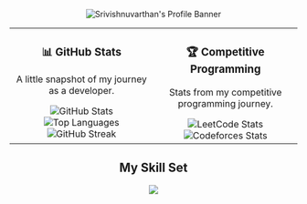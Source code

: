 <p align="center">
  <img src="https://github.com/user-attachments/assets/3890fa24-ae36-4a94-929c-a1e7a626da7a" alt="Srivishnuvarthan's Profile Banner" />
</p>

<table align="center" style="border:none; width:100%;">
  <tr style="border:none;">
    <td width="50%" valign="top" style="border:none;">
      <div align="center">
        <h3>📊 GitHub Stats</h3>
        <p>A little snapshot of my journey as a developer.</p>
        <img align="center" src="https://github-readme-stats.vercel.app/api?username=srivishnuvarthan-07&show_icons=true&locale=en&theme=tokyonight&hide_border=true&bg_color=00000000" alt="GitHub Stats" />
        <br>
        <img align="center" src="https://github-readme-stats.vercel.app/api/top-langs?username=srivishnuvarthan-07&layout=compact&locale=en&theme=tokyonight&hide_border=true&bg_color=00000000" alt="Top Languages" />
        <br>
        <img align="center" src="https://streak-stats.demolab.com/?user=srivishnuvarthan-07&theme=tokyonight&hide_border=true" alt="GitHub Streak" />
      </div>
    </td>
    <td width="50%" valign="top" style="border:none;">
      <div align="center">
        <h3>🏆 Competitive Programming</h3>
        <p>Stats from my competitive programming journey.</p>
        <img align="center" src="https://leetcard.jacoblin.cool/monster_14?theme=dark&font=Noto%20Sans%20JP" alt="LeetCode Stats" />
        <br>
        <img align="center" src="https://codeforces-readme-stats.vercel.app/api/card?username=sri_vishnu07&theme=dark" alt="Codeforces Stats"/>
      </div>
    </td>
  </tr>
</table>

<!-- <div align="center">
  <h2>💻 Technical Skills</h2>
  <p>Languages, frameworks, and tools I'm proficient with.</p>
  <a href="https://skillicons.dev">
    <img src="https://skillicons.dev/icons?i=cpp,java,python,javascript,html,css,mysql,postgresql,react,nodejs,spring,pandas,numpy,git,docker,aws,postman,vscode&perline=8" />
  </a>
</div> -->
<div align="center">
  <h2>My Skill Set</h2>
  <a href="https://skillicons.dev">
    <img src="https://skillicons.dev/icons?i=all&perline=15" />
  </a>
</div>
